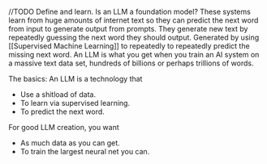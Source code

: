 //TODO Define and learn.  Is an LLM a foundation model?
These systems learn from huge amounts of internet text so they can predict the next word from input to generate output from prompts. They generate new text by repeatedly guessing the next word they should output. 
Generated by using [[Supervised Machine Learning]] to repeatedly to repeatedly predict the missing next word. 
An LLM is what you get when you train an AI system on a massive text data set, hundreds of billions or perhaps trillions of words. 

The basics: An LLM is a technology that 
* Use a shitload of data.
* To learn via supervised learning. 
* To predict the next word. 

For good LLM creation, you want
* As much data as you can get. 
* To train the largest neural net you can. 
